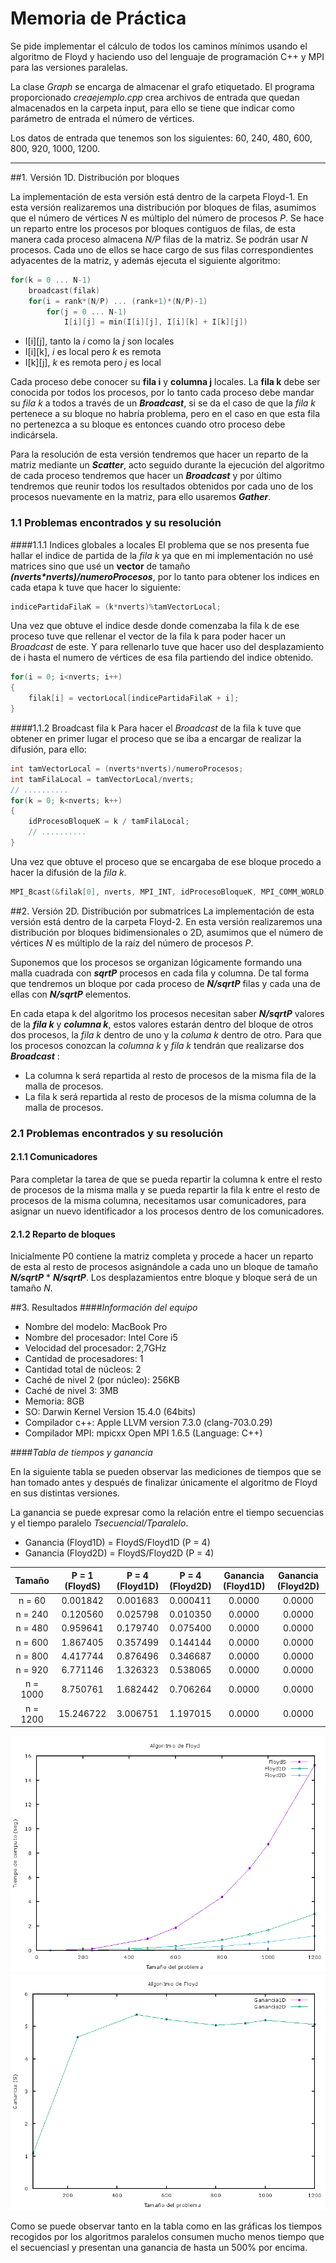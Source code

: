 Memoria de Práctica
===================

Se pide implementar el cálculo de todos los caminos mínimos usando el algoritmo de Floyd y haciendo uso del lenguaje de programación C++ y MPI para las versiones paralelas.

La clase *Graph* se encarga de almacenar el grafo etiquetado.
El programa proporcionado *creaejemplo.cpp*  crea archivos de entrada que quedan almacenados en la carpeta input, para ello se tiene que indicar como parámetro de entrada el número de vértices.

Los datos de entrada que tenemos son los siguientes: 60, 240, 480, 600, 800, 920, 1000, 1200.

----------

##1. Versión 1D. Distribución por bloques

La implementación de esta versión está dentro de la carpeta Floyd-1.
En esta versión realizaremos una distribución por bloques de filas, asumimos que el número de vértices *N* es múltiplo del número de procesos *P*.
Se hace un reparto entre los procesos por bloques contiguos de filas, de esta manera cada proceso almacena *N/P* filas de la matriz.
Se podrán usar *N* procesos. Cada uno de ellos se hace cargo de sus filas correspondientes adyacentes de la matriz, y además ejecuta el siguiente algoritmo:

```c++
for(k = 0 ... N-1)
	broadcast(filak)
	for(i = rank*(N/P) ... (rank+1)*(N/P)-1)
		for(j = 0 ... N-1)
			I[i][j] = min(I[i][j], I[i][k] + I[k][j])
```

 - I[i][j],  tanto la *i* como la *j* son locales
 - I[i][k],  *i* es local pero *k* es remota
 - I[k][j],  *k* es remota pero *j* es local

Cada proceso debe conocer su **fila i** y **columna j** locales.
La **fila k** debe ser conocida por todos los procesos, por lo tanto cada proceso debe mandar su *fila k* a todos a través de un ***Broadcast***,  si se da el caso de que la *fila k* pertenece a su bloque no habría problema, pero en el caso en que esta fila no pertenezca a su bloque es entonces cuando otro proceso debe indicársela.

Para la resolución de esta versión tendremos que hacer un reparto de la matriz mediante un ***Scatter***,  acto seguido durante la ejecución del algoritmo de cada proceso tendremos que hacer un ***Broadcast*** y por último tendremos que reunir todos los resultados obtenidos por cada uno de los procesos nuevamente en la matriz, para ello usaremos ***Gather***.

### 1.1 Problemas encontrados y su resolución
####1.1.1 Indices globales a locales
El problema que se nos presenta fue hallar el indice de partida de la *fila k* ya que en mi implementación no usé matrices sino que usé un **vector** de tamaño ***(nverts\*nverts)/numeroProcesos***, por lo tanto para obtener los indices en cada etapa k tuve que hacer lo siguiente: 
```c++
indicePartidaFilaK = (k*nverts)%tamVectorLocal;
```
Una vez que obtuve el indice desde donde comenzaba la fila k de ese proceso tuve que rellenar el vector de la fila k para poder hacer un *Broadcast* de este. Y para rellenarlo tuve que hacer uso del desplazamiento de i hasta el numero de vértices de esa fila partiendo del indice obtenido.

```c++
for(i = 0; i<nverts; i++)
{
	filak[i] = vectorLocal[indicePartidaFilaK + i];
}
```
####1.1.2 Broadcast fila k
Para hacer el *Broadcast* de la fila k tuve que obtener en primer lugar el proceso que se iba a encargar de realizar la difusión, para ello:

```c++
int tamVectorLocal = (nverts*nverts)/numeroProcesos;
int tamFilaLocal = tamVectorLocal/nverts;
// ..........
for(k = 0; k<nverts; k++)
{
	idProcesoBloqueK = k / tamFilaLocal;
	// ..........
}
```
Una vez que obtuve el proceso que se encargaba de ese bloque procedo a hacer la difusión de la *fila k*.
```c++
MPI_Bcast(&filak[0], nverts, MPI_INT, idProcesoBloqueK, MPI_COMM_WORLD);
```

##2. Versión 2D. Distribución por submatrices
La implementación de esta versión está dentro de la carpeta Floyd-2.
En esta versión realizaremos una distribución por bloques bidimensionales o 2D, asumimos que el número de vértices *N* es múltiplo de la raíz del número de procesos *P*.

Suponemos que los procesos se organizan lógicamente formando una malla cuadrada con ***sqrtP*** procesos en cada fila y columna. De tal forma que tendremos un bloque por cada proceso de ***N/sqrtP*** filas y cada una de ellas con ***N/sqrtP*** elementos.


En cada etapa k del algoritmo los procesos necesitan saber ***N/sqrtP*** valores de la ***fila k*** y ***columna k***, estos valores estarán dentro del bloque de otros dos procesos, la *fila k* dentro de uno y la *columa k* dentro de otro. Para que los procesos conozcan la *columna k* y *fila k* tendrán que realizarse dos ***Broadcast*** :

 - La columna k será repartida al resto de procesos de la misma fila de la malla de procesos.
 - La fila k será repartida al resto de procesos de la misma columna de la malla de procesos.

### 2.1 Problemas encontrados  y su resolución
#### 2.1.1 Comunicadores
Para completar la tarea de que se pueda repartir la columna k entre el resto de procesos de la misma malla y se pueda repartir la fila k entre el resto de procesos de la misma columna, necesitamos usar comunicadores, para asignar un nuevo identificador a los procesos dentro de los comunicadores.

#### 2.1.2 Reparto de bloques
Inicialmente P0 contiene la matriz completa y procede a hacer un reparto de esta al resto de procesos asignándole a cada uno un bloque de tamaño ***N/sqrtP*** * ***N/sqrtP***. Los desplazamientos entre bloque y bloque será de un tamaño *N*.

##3. Resultados
####*Información del equipo*
 - Nombre del modelo: MacBook Pro
 - Nombre del procesador: Intel Core i5
 - Velocidad del procesador: 2,7GHz
 - Cantidad de procesadores: 1
 - Cantidad total de núcleos: 2
 - Caché de nivel 2 (por núcleo): 256KB
 - Caché de nivel 3: 3MB
 - Memoria: 8GB
 - SO: Darwin Kernel Version 15.4.0 (64bits)
 - Compilador c++: Apple LLVM version 7.3.0 (clang-703.0.29)
 - Compilador MPI: mpicxx Open MPI 1.6.5 (Language: C++)

####*Tabla de tiempos y ganancia*

En la siguiente tabla se pueden observar las mediciones de tiempos que se han tomado antes y después de finalizar únicamente el algoritmo de Floyd en sus distintas versiones.

La ganancia se puede expresar como la relación entre el tiempo secuencias y el tiempo paralelo *Tsecuencial/Tparalelo*.

 - Ganancia (Floyd1D)  = FloydS/Floyd1D (P = 4)
 - Ganancia (Floyd2D)  = FloydS/Floyd2D (P = 4)

| Tamaño | P = 1 (FloydS) | P = 4 (Floyd1D) | P = 4 (Floyd2D) | Ganancia (Floyd1D) | Ganancia (Floyd2D) |
|:-------------:|:-------------:|:-------------:|:-------------:|:-------------:|:-------------:|
| n = 60 | 0.001842 | 0.001683 | 0.000411 | 0.0000 | 0.0000 |
| n = 240 | 0.120560 | 0.025798 | 0.010350 | 0.0000 |  0.0000 |
| n = 480 | 0.959641 | 0.179740 | 0.075400 | 0.0000 | 0.0000 |
| n = 600 | 1.867405 | 0.357499 | 0.144144 | 0.0000 | 0.0000 |
| n = 800 | 4.417744 | 0.876496 | 0.346687 | 0.0000 | 0.0000 |
| n = 920 | 6.771146 | 1.326323 | 0.538065 | 0.0000 | 0.0000 |
| n = 1000 | 8.750761 | 1.682442 | 0.706264 | 0.0000 | 0.0000 |
| n = 1200 | 15.246722 | 3.006751 | 1.197015 | 0.0000 | 0.0000 |

![graficaP1_1](./grafica.png)
![graficaP1_2](./ganancia.png)

Como se puede observar tanto en la tabla como en las gráficas los tiempos recogidos por los algoritmos paralelos consumen mucho menos tiempo que el secuenciasl y presentan una ganancia de hasta un 500% por encima.